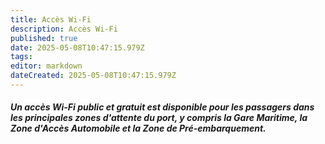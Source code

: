```yaml
---
title: Accès Wi-Fi
description: Accès Wi-Fi
published: true
date: 2025-05-08T10:47:15.979Z
tags: 
editor: markdown
dateCreated: 2025-05-08T10:47:15.979Z
---
```


##### Un accès Wi-Fi public et gratuit est disponible pour les passagers dans les principales zones d'attente du port, y compris la Gare Maritime, la Zone d'Accès Automobile et la Zone de Pré-embarquement.